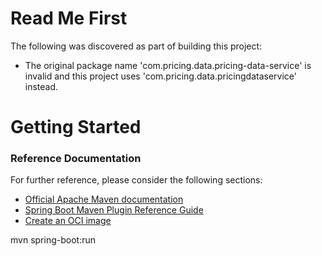 # Read Me First
The following was discovered as part of building this project:

* The original package name 'com.pricing.data.pricing-data-service' is invalid and this project uses 'com.pricing.data.pricingdataservice' instead.

# Getting Started

### Reference Documentation
For further reference, please consider the following sections:

* [Official Apache Maven documentation](https://maven.apache.org/guides/index.html)
* [Spring Boot Maven Plugin Reference Guide](https://docs.spring.io/spring-boot/docs/2.3.7.RELEASE/maven-plugin/reference/html/)
* [Create an OCI image](https://docs.spring.io/spring-boot/docs/2.3.7.RELEASE/maven-plugin/reference/html/#build-image)

mvn spring-boot:run